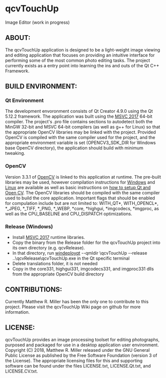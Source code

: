 # qcvTouchUp
Image Editor (work in progress)

## ABOUT:
The qcvTouchUp application is designed to be a light-weight image viewing and editing application that focuses on providing an intuitive interface for performing some of the most common photo editing tasks. The project currently exists as a entry point into learning the ins and outs of the Qt C++ Framework.

## BUILD ENVIRONMENT:
### Qt Environment
The development envoronment consists of Qt Creator 4.9.0 using the Qt 5.12.2 framework. The application was built using the [MSVC 2017](https://doc.qt.io/qt-5/windows.html) 64-bit compiler. The project's .pro file contains sections to autodetect both the MinGW 32-bit and MSVC 64-bit compilers (as well as g++ for Linux) so that the appropriate OpenCV libraries may be linked with the project. Provided OpenCV is compiled with the same compiler used for the project, and the appropriate environment variable is set (OPENCV3_SDK_DIR for Windows base OpenCV directory), the application should build with minimum tweaking.

### OpenCV
Version 3.3.1 of [OpenCV](https://opencv.org/releases/) is linked to this application at runtime. The pre-built libraries may be used, however compilation instructions for [Windows](https://docs.opencv.org/3.3.1/d3/d52/tutorial_windows_install.html) and [Linux](https://docs.opencv.org/3.3.1/d7/d9f/tutorial_linux_install.html) are available as well as basic instructions on [how to setup Qt and Open CV](https://wiki.qt.io/How_to_setup_Qt_and_openCV_on_Windows). The OpenCV libraries should be compiled with the same compiler used to build the core application. Important flags that should be enabled for compulation include but are not limited to: WITH_QT*, WITH_OPENCL*, *_JPEG, *_TIFF, *_PNG, *_WEBP, *core, *highgui, *imgcodecs, *imgproc, as well as the CPU_BASELINE and CPU_DISPATCH optimizations.

### Release (Windows)
* Install [MSVC 2017](https://support.microsoft.com/en-us/help/2977003/the-latest-supported-visual-c-downloads) runtime libraries.
* Copy the binary from the Release folder for the qcvTouchUp project into its own directory (e.g. qcvRelease).
* In that directory, run [windeployqt](https://doc.qt.io/Qt-5/windows-deployment.html) --qmldir \qcvTouchUp --release ..\qcvRelease\qcvTouchUp.exe in the Qt specific terminal
* Delete translations folder, it is not needed
* Copy in the core331, highgui331, imgcodecs331, and imgproc331 dlls from the appropriate OpenCV build directory

## CONTRIBUTIONS:
Currently Matthew R. Miller has been the only one to contribute to this project. Please visit the qcvTouchUp Wiki page on github for more information.

## LICENSE:     
qcvTouchUp provides an image processing toolset for editing photographs, purposed and packaged for use in a desktop application user environment. Copyright (C) 2018,  Matthew R. Miller released under the GNU General Public License as published by the Free Software Foundation (version 3 of the License). The appropriate licensing files for this and supporting software can be found under the files LICENSE.txt, LICENSE.Qt.txt, and LICENSE.CV.txt.

      
